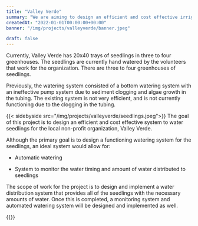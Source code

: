 ```yaml
---
title: "Valley Verde"
summary: "We are aiming to design an efficient and cost effective irrigation system to water seedlings for the local non-profit organization, Valley Verde."
createdAt: "2022-01-01T00:00:00+00:00" 
banner: "/img/projects/valleyverde/banner.jpeg"

draft: false
---
```


Currently, Valley Verde has 20x40 trays of seedlings in three to four greenhouses. The seedlings are currently hand watered by the volunteers that work for the organization. There are three to four greenhouses of seedlings. 

Previously, the watering system consisted of a bottom watering system with an ineffective pump system due to sediment clogging and algae growth in the tubing. The existing system is not very efficient, and is not currently functioning due to the clogging in the tubing.

{{< sidebyside src="/img/projects/valleyverde/seedlings.jpeg">}}
The goal of this project is to design an efficient and cost effective system to water seedlings for the local non-profit organization, Valley Verde. 

Although the primary goal is to design a functioning watering system for the seedlings, an ideal system would allow for:

* Automatic watering

* System  to monitor the water timing and amount of water distributed to seedlings

The scope of work for the project is to design and implement a water distribution system that provides all of the seedlings with the necessary amounts of water. Once this is completed, a monitoring system and automated watering system will be designed and implemented as well.

{{</sidebyside>}}